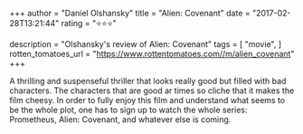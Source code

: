 +++
author = "Daniel Olshansky"
title = "Alien: Covenant"
date = "2017-02-28T13:21:44"
rating = "⭐⭐⭐"

description = "Olshansky's review of Alien: Covenant"
tags = [
    "movie",
]
rotten_tomatoes_url = "https://www.rottentomatoes.com//m/alien_covenant"
+++

A thrilling and suspenseful thriller that looks really good but filled with bad characters. The characters that are good ar times so cliche that it makes the film cheesy. In order to fully enjoy this film and understand what seems to be the whole plot, one has to sign up to watch the whole series: Prometheus, Alien: Covenant, and whatever else is coming.

